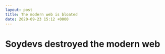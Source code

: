 ```yaml
---
layout: post
title: The modern web is bloated
date: 2020-09-23 15:12 +0000
---
```


# Soydevs destroyed the modern web